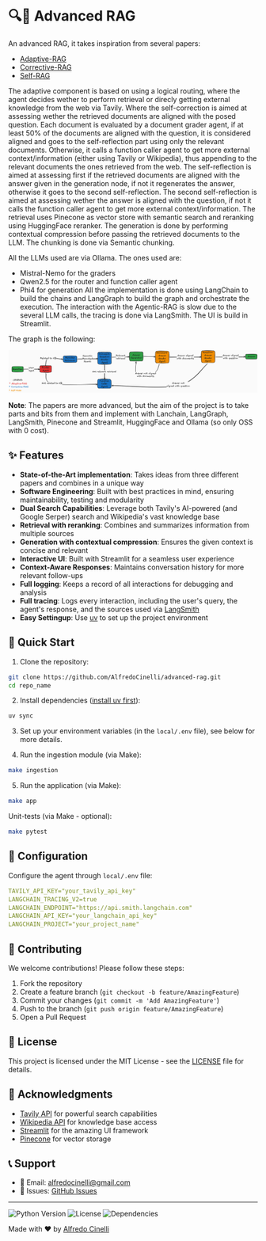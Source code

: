 # 🔍🤖 Advanced RAG

An advanced RAG, it takes inspiration from several papers:
* [Adaptive-RAG](https://arxiv.org/abs/2403.14403)
* [Corrective-RAG](https://arxiv.org/abs/2401.15884)
* [Self-RAG](https://arxiv.org/abs/2310.11511)

The adaptive component is based on using a logical routing, where the agent decides wether to perform retrieval or direcly getting external knowledge from the web via Tavily.
Where the self-correction is aimed at assessing wether the retrieved documents are aligned with the posed question.
Each document is evaluated by a document grader agent, if at least 50% of the documents are aligned with the question, it is considered aligned and goes to the self-reflection part using only the relevant documents. Otherwise, it calls a function caller agent to get more external context/information (either using Tavily or Wikipedia), thus appending to the relevant documents the ones retrieved from the web.
The self-reflection is aimed at assessing first if the retrieved documents are aligned with the answer given in the generation node, if not it regenerates the answer, otherwise it goes to the second self-reflection. The second self-reflection is aimed at assessing wether the answer is aligned with the question, if not it calls the function caller agent to get more external context/information.
The retrieval uses Pinecone as vector store with semantic search and reranking using HuggingFace reranker.
The generation is done by performing contextual compression before passing the retrieved documents to the LLM.
The chunking is done via Semantic chunking.

All the LLMs used are via Ollama. The ones used are:
* Mistral-Nemo for the graders
* Qwen2.5 for the router and function caller agent
* Phi4 for generation
All the implementation is done using LangChain to build the chains and LangGraph to build the graph and orchestrate the execution.
The interaction with the Agentic-RAG is slow due to the several LLM calls, the tracing is done via LangSmith.
The UI is build in Streamlit.

The graph is the following:

![Agent Graph](assets/graph-components.png)

**Note**: The papers are more advanced, but the aim of the project is to take parts and bits from them and implement with Lanchain, LangGraph, LangSmith, Pinecone and Streamlit, HuggingFace and Ollama (so only OSS with 0 cost).

## ✨ Features

- **State-of-the-Art implementation**: Takes ideas from three different papers and combines in a unique way
- **Software Engineering**: Built with best practices in mind, ensuring maintainability, testing and modularity
- **Dual Search Capabilities**: Leverage both Tavily's AI-powered (and Google Serper) search and Wikipedia's vast knowledge base
- **Retrieval with reranking**: Combines and summarizes information from multiple sources
- **Generation with contextual compression**: Ensures the given context is concise and relevant
- **Interactive UI**: Built with Streamlit for a seamless user experience
- **Context-Aware Responses**: Maintains conversation history for more relevant follow-ups
- **Full logging**: Keeps a record of all interactions for debugging and analysis
- **Full tracing**: Logs every interaction, including the user's query, the agent's response, and the sources used via [LangSmith](https://www.smith.langchain.com)
- **Easy Settingup**: Use [uv](https://docs.astral.sh/uv/) to  set up the project environment

## 🚀 Quick Start

1. Clone the repository:
```bash
git clone https://github.com/AlfredoCinelli/advanced-rag.git
cd repo_name
```

2. Install dependencies ([install uv first](https://docs.astral.sh/uv/getting-started/installation/)):
```bash
uv sync
```

3. Set up your environment variables (in the `local/.env` file), see below for more details.

4. Run the ingestion module (via Make):
```bash
make ingestion
```

5. Run the application (via Make):
```bash
make app
```
Unit-tests (via Make - optional):
```bash
make pytest
```

## 📝 Configuration

Configure the agent through `local/.env` file:

```yaml
TAVILY_API_KEY="your_tavily_api_key"
LANGCHAIN_TRACING_V2=true
LANGCHAIN_ENDPOINT="https://api.smith.langchain.com"
LANGCHAIN_API_KEY="your_langchain_api_key"
LANGCHAIN_PROJECT="your_project_name"
```

## 🤝 Contributing

We welcome contributions! Please follow these steps:

1. Fork the repository
2. Create a feature branch (`git checkout -b feature/AmazingFeature`)
3. Commit your changes (`git commit -m 'Add AmazingFeature'`)
4. Push to the branch (`git push origin feature/AmazingFeature`)
5. Open a Pull Request

## 📄 License

This project is licensed under the MIT License - see the [LICENSE](LICENSE) file for details.

## 🙏 Acknowledgments

- [Tavily API](https://tavily.com) for powerful search capabilities
- [Wikipedia API](https://pypi.org/project/wikipedia/) for knowledge base access
- [Streamlit](https://streamlit.io) for the amazing UI framework
- [Pinecone](https://www.pinecone.io) for vector storage

## 📞 Support

- 📧 Email: alfredocinelli@gmail.com
- 🐛 Issues: [GitHub Issues](https://github.com/AlfredoCinelli/)

---
![Python Version](https://img.shields.io/badge/python-3.12-blue)
![License](https://img.shields.io/badge/license-MIT-green)
![Dependencies](https://img.shields.io/badge/dependencies-up%20to%20date-brightgreen)

Made with ❤️ by [Alfredo Cinelli](https://github.com/alfredocinelli)